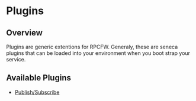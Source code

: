 # Plugins

## Overview

Plugins are generic extentions for RPCFW. Generaly, these are seneca plugins
that can be loaded into your environment when you boot strap your service.

## Available Plugins

* [Publish/Subscribe](/docs/Plugins-PubSubPlugin.md)
